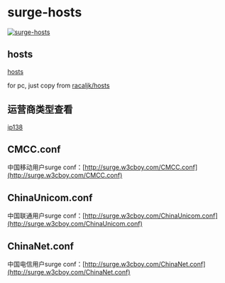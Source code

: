 # surge-hosts

[![surge-hosts](https://travis-ci.org/huanz/surge-hosts.svg)](https://travis-ci.org/huanz/surge-hosts)

## hosts

[hosts](https://raw.githubusercontent.com/huanz/surge-hosts/master/hosts)

for pc, just copy from [racaljk/hosts](https://github.com/racaljk/hosts)

## 运营商类型查看

[ip138](http://1212.ip138.com/ic.asp)

## CMCC.conf

 中国移动用户surge conf：[http://surge.w3cboy.com/CMCC.conf](http://surge.w3cboy.com/CMCC.conf)

## ChinaUnicom.conf

中国联通用户surge conf：[http://surge.w3cboy.com/ChinaUnicom.conf](http://surge.w3cboy.com/ChinaUnicom.conf)

## ChinaNet.conf

中国电信用户surge conf：[http://surge.w3cboy.com/ChinaNet.conf](http://surge.w3cboy.com/ChinaNet.conf)
